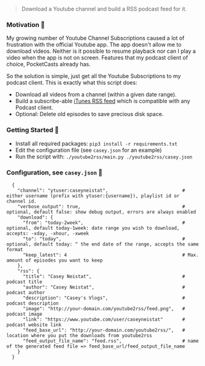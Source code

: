 > Download a Youtube channel and build a RSS podcast feed for it.

### Motivation 🤔
My growing number of Youtube Channel Subscriptions caused a lot of
frustration with the official Youtube app. The app doesn't allow me
to download videos. Neither is it possible to resume playback nor
can I play a video when the app is not on screen. Features that my
podcast client of choice, PocketCasts already has.

So the solution is simple, just get all the Youtube Subscriptions to
my podcast client. This is exactly what this script does:

- Download all videos from a channel (within a given date range).
- Build a subscribe-able [iTunes RSS feed](http://www.itunes.com/dtds/podcast-1.0.dtd)
  which is compatible with any Podcast client.
- Optional: Delete old episodes to save precious disk space.

### Getting Started 🚀

- Install all required packages: `pip3 install -r requirements.txt`
- Edit the configuration file (see `casey.json` for an example)
- Run the script with: `./youtube2rss/main.py ./youtube2rss/casey.json`

### Configuration, see `casey.json` 🔧
```
  {
    "channel": "ytuser:caseyneistat",                           # either username (prefix with ytuser:{username}), playlist id or channel id.
    "verbose_output": true,                                     # optional, default false: show debug output, errors are always enabled
    "download": {
      "from": "today-2week",                                    # optional, default today-1week: date range you wish to download, accepts: -xday, -xhour, -xweek
      "to": "today",                                            # optional, default today: ^ the end date of the range, accepts the same format
      "keep_latest": 4                                          # Max. amount of episodes you want to keep
    },
    "rss": {
      "title": "Casey Neistat",                                 # podcast title
      "author": "Casey Neistat",                                # podcast author
      "description": "Casey's Vlogs",                           # podcast description
      "image": "http://your-domain.com/youtube2rss/feed.png",   # podcast image
      "link": "https://www.youtube.com/user/caseyneistat"       # podcast website link
      "feed_base_url": "http://your-domain.com/youtube2rss/",   # location where you put the downloads from youtube2rss
      "feed_output_file_name": "feed.rss",                      # name of the generated feed file => feed_base_url/feed_output_file_name
    }
  }
```


